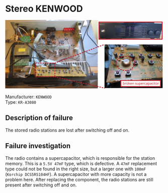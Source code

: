 # Stereo KENWOOD
![](figures/overview.png)

Manufacturer: `KENWOOD`    
Type: `KR-A3080`

## Description of failure
The stored radio stations are lost after switching off and on.

## Failure investigation
The radio contains a supercapacitor, which is responsible for the station memory. This is a `5.5V 47mF` type, which is defective. A `47mF` replacement type could not be found in the right size, but a larger one with `100mF` (`Korchip DCS5R5104HF`). A supercapacitor with more capacity is not a problem here. After replacing the component, the radio stations are still present after switching off and on. 